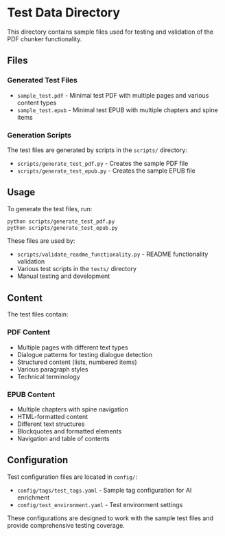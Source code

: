 # Test Data Directory

This directory contains sample files used for testing and validation of the PDF chunker functionality.

## Files

### Generated Test Files

- `sample_test.pdf` - Minimal test PDF with multiple pages and various content types
- `sample_test.epub` - Minimal test EPUB with multiple chapters and spine items

### Generation Scripts

The test files are generated by scripts in the `scripts/` directory:

- `scripts/generate_test_pdf.py` - Creates the sample PDF file
- `scripts/generate_test_epub.py` - Creates the sample EPUB file

## Usage

To generate the test files, run:

```bash
python scripts/generate_test_pdf.py
python scripts/generate_test_epub.py
```

These files are used by:

- `scripts/validate_readme_functionality.py` - README functionality validation
- Various test scripts in the `tests/` directory
- Manual testing and development

## Content

The test files contain:

### PDF Content
- Multiple pages with different text types
- Dialogue patterns for testing dialogue detection
- Structured content (lists, numbered items)
- Various paragraph styles
- Technical terminology

### EPUB Content  
- Multiple chapters with spine navigation
- HTML-formatted content
- Different text structures
- Blockquotes and formatted elements
- Navigation and table of contents

## Configuration

Test configuration files are located in `config/`:

- `config/tags/test_tags.yaml` - Sample tag configuration for AI enrichment
- `config/test_environment.yaml` - Test environment settings

These configurations are designed to work with the sample test files and provide comprehensive testing coverage.
